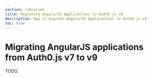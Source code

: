 ```yaml
---
section: libraries
title: Migrating AngularJS Applications to Auth0.js v9
description: How to migrate AngularJS Applications to Auth0.js v9
toc: true
---
```


# Migrating AngularJS applications from Auth0.js v7 to v9

TODO.